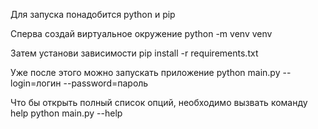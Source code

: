 Для запуска понадобится python и pip

Cперва создай виртуальное окружение
python -m venv venv

Затем установи зависимости
pip install -r requirements.txt

Уже после этого можно запускать приложение
python main.py --login=логин --password=пароль

Что бы открыть полный список опций, необходимо вызвать команду help
python main.py --help
